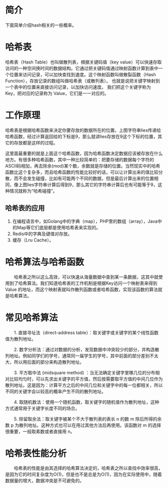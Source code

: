 
# 简介
下面简单介绍hash相关的一些概率。

# 哈希表
哈希表（Hash Table）也叫做散列表，根据关键码值（key value）可以快速存取访问的一种空间换时间的数据结构。它通过把关键码值通过映射函数计算到表中一个位置来访问记录，可以加快查找到速度。这个映射函数叫做散裂函数（Hash Function），存放记录的数组叫做哈希表（或散列表）。
也就是说把关键字映射到一个表中的位置来直接访问记录，以加快访问速度。
我们把这个关键字称为 Key，把对应的记录称为 Value，它们是一一对应的。


# 工作原理
哈希表是根据哈希函数来决定你要存放的数据所在的位置。上图字符串lies传递给哈希函数，经过计算返回给的下标是9，那么就讲lies存放在9这个下标的位置，其它的存放都是这样的过程。

这里面最重要的就是上面这个哈希函数，因为哈希函数决定数据应该被存放在什么地方。有很多种哈希函数，其中一种比较简单的：把要存储的数据每个字符的ASCII码相加，再去除余(mod)某个数，余数就是存储的位置。当然现实中的哈希函数比这个复杂多，而且哈希函数的性能比较好的话，可以让计算出来的值比较分散，而不会发生碰撞，比如有可能两个不同的数据，但是最后计算出来的位置相同，像上图lies字符串计算后得到9，那么其它的字符串计算后也有可能等于9，这种情况就称为“哈希碰撞”。




## 哈希表的应用
1. 在编程语言中，如Golang中的字典（map），PHP里的数组（array），Java中的Map等它们底层都是使用哈希表来实现的。
2. Redis中的字典及键值对存放。
3. 缓存（Lru Cache）。

# 哈希算法与哈希函数

　　哈希表之所以这么高效，可以快速从海量数据中查到某一条数据，这其中就使用到了哈希算法。我们知道哈希表的工作机制是根据Key访问一个映射表来得到 Value 的地址，而这个映射表就叫作散列函数或者哈希函数，实现该函数的算法就是哈希算法。

 

# 常见哈希算法

　　1. 直接寻址法（direct-address table）：取关键字或关键字的某个线性函数值为散列地址。

　　2. 数字分析法：通过对数据的分析，发现数据中冲突较少的部分，并构造散列地址。例如同学们的学号，通常同一届学生的学号，其中前面的部分差别不太大，所以用后面的部分来构造散列地址。

　　3. 平方取中法 (midsquare method) ：当无法确定关键字里哪几位的分布相对比较均匀时，可以先求出关键字的平方值，然后按需要取平方值的中间几位作为散列地址。这是因为：计算平方之后的中间几位和关键字中的每一位都相关，所以不同的关键字会以较高的概率产生不同的散列地址。

　　4. 取随机数法：使用一个随机函数，取关键字的随机值作为散列地址，这种方式通常用于关键字长度不同的场合。

　　5. 除留取余法：取关键字被某个不大于散列表的表长 n 的数 m 除后所得的余数 p 为散列地址。这种方式也可以在用过其他方法后再使用。该函数对 m 的选择很重要，一般取素数或者直接用 n。

# 哈希表性能分析

 　　哈希表的性能是由其选择的哈希算法决定的，哈希表之所以查找中效率很高，是因为它的时间复杂度为O(1)，但是也不是总是为O(1)，因为在实际使用中，随着数据量的增大，数据冲突是不可避免的。